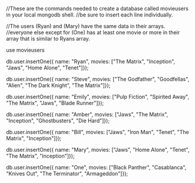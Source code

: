 //These are the commands needed to create a database called movieusers in your local mongodb shell.
//be sure to insert each line individually.

//The users (Ryan) and (Mary) have the same data in their arrays.
//everyone else except for (One) has at least one movie or more in their array that is similar to Ryans array.


use movieusers

db.user.insertOne({ name: "Ryan", movies: ["The Matrix", "Inception", "Jaws", "Home Alone", "Tenet"]});

db.user.insertOne({ name: "Steve", movies: ["The Godfather", "Goodfellas", "Alien", "The Dark Knight", "The Matrix"]});

db.user.insertOne({ name: "Emily", movies: ["Pulp Fiction", "Spirited Away", "The Matrix", "Jaws", "Blade Runner"]});

db.user.insertOne({ name: "Amber", movies: ["Jaws", "The Matrix", "Inception", "Ghostbusters", "Die Hard"]});

db.user.insertOne({ name: "Bill", movies: ["Jaws", "Iron Man", "Tenet", "The Matrix", "Inception"]});

db.user.insertOne({ name: "Mary", movies: ["Jaws", "Home Alone", "Tenet", "The Matrix", "Inception"]});

db.user.insertOne({ name: "One", movies: ["Black Panther", "Casablanca", "Knives Out", "The Terminator", "Armageddon"]});